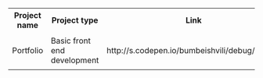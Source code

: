 
<table>
   <tr>
      <th>Project name</th>
      <th>Project type</th>
      <th>Link</th>
      <th>Used resources</th>
   </tr>
   <tr>
     <td>Portfolio</td>
     <td>Basic front end development</td>
     <td>http://s.codepen.io/bumbeishvili/debug/BjJvgY</td>
     <td><pre>
     bootstrap
     jquery
     fullpage.js</pre></td>
   </tr>
</table>

